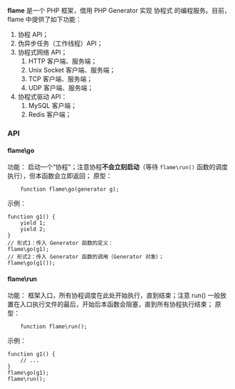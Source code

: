 
**flame** 是一个 PHP 框架，借用 PHP Generator 实现 协程式 的编程服务。目前，flame 中提供了如下功能：
1. 协程 API；
2. 伪异步任务（工作线程）API；
3. 协程式网络 API；
	1. HTTP 客户端、服务端；
	2. Unix Socket 客户端、服务端； 
	3. TCP 客户端、服务端；
	4. UDP 客户端、服务端；
4. 协程式驱动 API：
	1. MySQL 客户端；
	2. Redis 客户端；

### API

#### flame\go
功能：
	启动一个“协程”；注意协程**不会立刻启动**（等待 `flame\run()` 函数的调度执行），但本函数会立即返回；
原型：
```
	function flame\go(generator g);
```
示例：
```
function g1() {
	yield 1;
	yield 2;
}
// 形式1：传入 Generator 函数的定义：
flame\go(g1);
// 形式2：传入 Generator 函数的调用（Generator 对象）；
flame\go(g1());
```

#### flame\run
功能：
	框架入口，所有协程调度在此处开始执行，直到结束；注意 run() 一般放置在入口执行文件的最后，开始后本函数会阻塞，直到所有协程执行结束；
原型：
```
	function flame\run();
```
示例：
```
function g1() { 
	// ...
}
flame\go(g1);
flame\run();
```